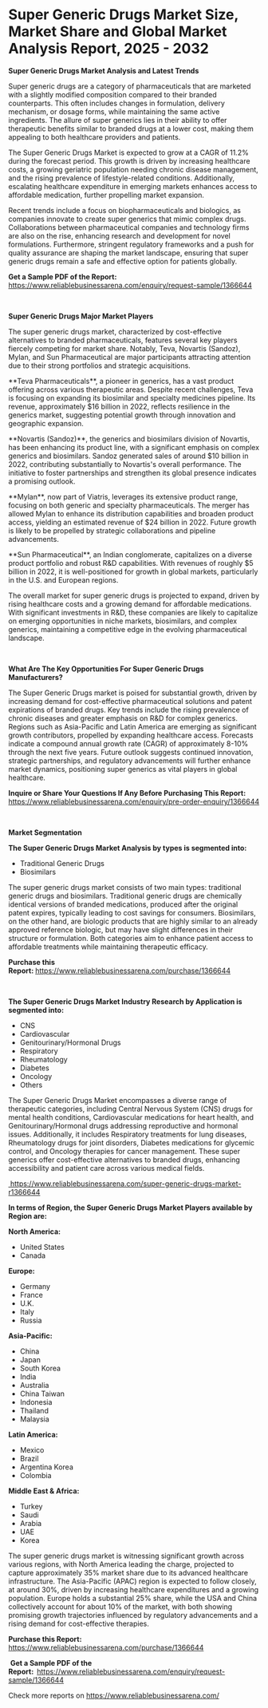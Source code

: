 <p><h1>Super Generic Drugs Market Size, Market Share and Global Market Analysis Report, 2025 - 2032</h1></p><p><strong>Super Generic Drugs Market Analysis and Latest Trends</strong></p>
<p><p>Super generic drugs are a category of pharmaceuticals that are marketed with a slightly modified composition compared to their branded counterparts. This often includes changes in formulation, delivery mechanism, or dosage forms, while maintaining the same active ingredients. The allure of super generics lies in their ability to offer therapeutic benefits similar to branded drugs at a lower cost, making them appealing to both healthcare providers and patients.</p><p>The Super Generic Drugs Market is expected to grow at a CAGR of 11.2% during the forecast period. This growth is driven by increasing healthcare costs, a growing geriatric population needing chronic disease management, and the rising prevalence of lifestyle-related conditions. Additionally, escalating healthcare expenditure in emerging markets enhances access to affordable medication, further propelling market expansion.</p><p>Recent trends include a focus on biopharmaceuticals and biologics, as companies innovate to create super generics that mimic complex drugs. Collaborations between pharmaceutical companies and technology firms are also on the rise, enhancing research and development for novel formulations. Furthermore, stringent regulatory frameworks and a push for quality assurance are shaping the market landscape, ensuring that super generic drugs remain a safe and effective option for patients globally.</p></p>
<p><strong>Get a Sample PDF of the Report:&nbsp;</strong> <a href="https://www.reliablebusinessarena.com/enquiry/request-sample/1366644?utm_campaign=3344&utm_medium=2&utm_source=Github&utm_content=ia&utm_term=22032025&utm_id=super-generic-drugs">https://www.reliablebusinessarena.com/enquiry/request-sample/1366644</a></p>
<p>&nbsp;</p>
<p><strong>Super Generic Drugs Major Market Players</strong></p>
<p><p>The super generic drugs market, characterized by cost-effective alternatives to branded pharmaceuticals, features several key players fiercely competing for market share. Notably, Teva, Novartis (Sandoz), Mylan, and Sun Pharmaceutical are major participants attracting attention due to their strong portfolios and strategic acquisitions.</p><p>**Teva Pharmaceuticals**, a pioneer in generics, has a vast product offering across various therapeutic areas. Despite recent challenges, Teva is focusing on expanding its biosimilar and specialty medicines pipeline. Its revenue, approximately $16 billion in 2022, reflects resilience in the generics market, suggesting potential growth through innovation and geographic expansion.</p><p>**Novartis (Sandoz)**, the generics and biosimilars division of Novartis, has been enhancing its product line, with a significant emphasis on complex generics and biosimilars. Sandoz generated sales of around $10 billion in 2022, contributing substantially to Novartis's overall performance. The initiative to foster partnerships and strengthen its global presence indicates a promising outlook.</p><p>**Mylan**, now part of Viatris, leverages its extensive product range, focusing on both generic and specialty pharmaceuticals. The merger has allowed Mylan to enhance its distribution capabilities and broaden product access, yielding an estimated revenue of $24 billion in 2022. Future growth is likely to be propelled by strategic collaborations and pipeline advancements.</p><p>**Sun Pharmaceutical**, an Indian conglomerate, capitalizes on a diverse product portfolio and robust R&D capabilities. With revenues of roughly $5 billion in 2022, it is well-positioned for growth in global markets, particularly in the U.S. and European regions.</p><p>The overall market for super generic drugs is projected to expand, driven by rising healthcare costs and a growing demand for affordable medications. With significant investments in R&D, these companies are likely to capitalize on emerging opportunities in niche markets, biosimilars, and complex generics, maintaining a competitive edge in the evolving pharmaceutical landscape.</p></p>
<p>&nbsp;</p>
<p><strong>What Are The Key Opportunities For Super Generic Drugs Manufacturers?</strong></p>
<p><p>The Super Generic Drugs market is poised for substantial growth, driven by increasing demand for cost-effective pharmaceutical solutions and patent expirations of branded drugs. Key trends include the rising prevalence of chronic diseases and greater emphasis on R&D for complex generics. Regions such as Asia-Pacific and Latin America are emerging as significant growth contributors, propelled by expanding healthcare access. Forecasts indicate a compound annual growth rate (CAGR) of approximately 8-10% through the next five years. Future outlook suggests continued innovation, strategic partnerships, and regulatory advancements will further enhance market dynamics, positioning super generics as vital players in global healthcare.</p></p>
<p><strong>Inquire or Share Your Questions If Any Before Purchasing This Report:</strong> <a href="https://www.reliablebusinessarena.com/enquiry/pre-order-enquiry/1366644?utm_campaign=3344&utm_medium=2&utm_source=Github&utm_content=ia&utm_term=22032025&utm_id=super-generic-drugs">https://www.reliablebusinessarena.com/enquiry/pre-order-enquiry/1366644</a></p>
<p>&nbsp;</p>
<p><strong>Market Segmentation</strong></p>
<p><strong>The Super Generic Drugs Market Analysis by types is segmented into:</strong></p>
<p><ul><li>Traditional Generic Drugs</li><li>Biosimilars</li></ul></p>
<p><p>The super generic drugs market consists of two main types: traditional generic drugs and biosimilars. Traditional generic drugs are chemically identical versions of branded medications, produced after the original patent expires, typically leading to cost savings for consumers. Biosimilars, on the other hand, are biologic products that are highly similar to an already approved reference biologic, but may have slight differences in their structure or formulation. Both categories aim to enhance patient access to affordable treatments while maintaining therapeutic efficacy.</p></p>
<p><strong>Purchase this Report:&nbsp;</strong><a href="https://www.reliablebusinessarena.com/purchase/1366644?utm_campaign=3344&utm_medium=2&utm_source=Github&utm_content=ia&utm_term=22032025&utm_id=super-generic-drugs">https://www.reliablebusinessarena.com/purchase/1366644</a></p>
<p>&nbsp;</p>
<p><strong>The Super Generic Drugs Market Industry Research by Application is segmented into:</strong></p>
<p><ul><li>CNS</li><li>Cardiovascular</li><li>Genitourinary/Hormonal Drugs</li><li>Respiratory</li><li>Rheumatology</li><li>Diabetes</li><li>Oncology</li><li>Others</li></ul></p>
<p><p>The Super Generic Drugs Market encompasses a diverse range of therapeutic categories, including Central Nervous System (CNS) drugs for mental health conditions, Cardiovascular medications for heart health, and Genitourinary/Hormonal drugs addressing reproductive and hormonal issues. Additionally, it includes Respiratory treatments for lung diseases, Rheumatology drugs for joint disorders, Diabetes medications for glycemic control, and Oncology therapies for cancer management. These super generics offer cost-effective alternatives to branded drugs, enhancing accessibility and patient care across various medical fields.</p></p>
<p><a href="https://www.reliablebusinessarena.com/super-generic-drugs-market-r1366644?utm_campaign=3344&utm_medium=2&utm_source=Github&utm_content=ia&utm_term=22032025&utm_id=super-generic-drugs">&nbsp;https://www.reliablebusinessarena.com/super-generic-drugs-market-r1366644</a></p>
<p><strong>In terms of Region, the Super Generic Drugs Market Players available by Region are:</strong></p>
<p>
    <p> <strong> North America: </strong>
        <ul>
            <li>United States</li>
            <li>Canada</li>
        </ul>
        </p> 
    <p> <strong> Europe: </strong>
        <ul>
            <li>Germany</li>
            <li>France</li>
            <li>U.K.</li>
            <li>Italy</li>
            <li>Russia</li>
        </ul>
        </p> 
    <p> <strong> Asia-Pacific: </strong>
        <ul>
            <li>China</li>
            <li>Japan</li>
            <li>South Korea</li>
            <li>India</li>
            <li>Australia</li>
            <li>China Taiwan</li>
            <li>Indonesia</li>
            <li>Thailand</li>
            <li>Malaysia</li>
        </ul>
        </p> 
    <p> <strong> Latin America: </strong>
        <ul>
            <li>Mexico</li>
            <li>Brazil</li>
            <li>Argentina Korea</li>
            <li>Colombia</li>
        </ul>
        </p> 
    <p> <strong> Middle East & Africa: </strong>
        <ul>
            <li>Turkey</li>
            <li>Saudi</li>
            <li>Arabia</li>
            <li>UAE</li>
            <li>Korea</li>
        </ul>
    </p>
    </p>
<p><p>The super generic drugs market is witnessing significant growth across various regions, with North America leading the charge, projected to capture approximately 35% market share due to its advanced healthcare infrastructure. The Asia-Pacific (APAC) region is expected to follow closely, at around 30%, driven by increasing healthcare expenditures and a growing population. Europe holds a substantial 25% share, while the USA and China collectively account for about 10% of the market, with both showing promising growth trajectories influenced by regulatory advancements and a rising demand for cost-effective therapies.</p></p>
<p><strong>Purchase this Report: </strong><a href="https://www.reliablebusinessarena.com/purchase/1366644?utm_campaign=3344&utm_medium=2&utm_source=Github&utm_content=ia&utm_term=22032025&utm_id=super-generic-drugs">https://www.reliablebusinessarena.com/purchase/1366644</a></p>
<p>&nbsp;<strong>Get a Sample PDF of the Report:&nbsp;&nbsp;</strong><a href="https://www.reliablebusinessarena.com/enquiry/request-sample/1366644?utm_campaign=3344&utm_medium=2&utm_source=Github&utm_content=ia&utm_term=22032025&utm_id=super-generic-drugs">https://www.reliablebusinessarena.com/enquiry/request-sample/1366644</a></p>
<p><strong></strong></p>
<p>Check more reports on <a href="https://www.reliablebusinessarena.com/?utm_campaign=3344&utm_medium=2&utm_source=Github&utm_content=ia&utm_term=22032025&utm_id=super-generic-drugs">https://www.reliablebusinessarena.com/</a></p>